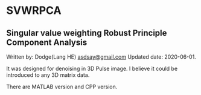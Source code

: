 # SVWRPCA
## Singular value weighting Robust Principle Component Analysis
Written by: Dodge(Lang HE) asdsay@gmail.com Updated date: 2020-06-01.

It was designed for denoising in 3D Pulse image. I believe it could be introduced to any 3D matrix data.

There are MATLAB version and CPP version.


